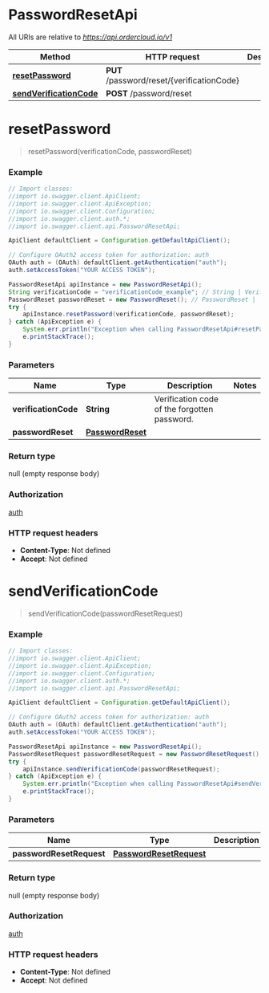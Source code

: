 # PasswordResetApi

All URIs are relative to *https://api.ordercloud.io/v1*

Method | HTTP request | Description
------------- | ------------- | -------------
[**resetPassword**](PasswordResetApi.md#resetPassword) | **PUT** /password/reset/{verificationCode} | 
[**sendVerificationCode**](PasswordResetApi.md#sendVerificationCode) | **POST** /password/reset | 


<a name="resetPassword"></a>
# **resetPassword**
> resetPassword(verificationCode, passwordReset)



### Example
```java
// Import classes:
//import io.swagger.client.ApiClient;
//import io.swagger.client.ApiException;
//import io.swagger.client.Configuration;
//import io.swagger.client.auth.*;
//import io.swagger.client.api.PasswordResetApi;

ApiClient defaultClient = Configuration.getDefaultApiClient();

// Configure OAuth2 access token for authorization: auth
OAuth auth = (OAuth) defaultClient.getAuthentication("auth");
auth.setAccessToken("YOUR ACCESS TOKEN");

PasswordResetApi apiInstance = new PasswordResetApi();
String verificationCode = "verificationCode_example"; // String | Verification code of the forgotten password.
PasswordReset passwordReset = new PasswordReset(); // PasswordReset | 
try {
    apiInstance.resetPassword(verificationCode, passwordReset);
} catch (ApiException e) {
    System.err.println("Exception when calling PasswordResetApi#resetPassword");
    e.printStackTrace();
}
```

### Parameters

Name | Type | Description  | Notes
------------- | ------------- | ------------- | -------------
 **verificationCode** | **String**| Verification code of the forgotten password. |
 **passwordReset** | [**PasswordReset**](PasswordReset.md)|  |

### Return type

null (empty response body)

### Authorization

[auth](../README.md#auth)

### HTTP request headers

 - **Content-Type**: Not defined
 - **Accept**: Not defined

<a name="sendVerificationCode"></a>
# **sendVerificationCode**
> sendVerificationCode(passwordResetRequest)



### Example
```java
// Import classes:
//import io.swagger.client.ApiClient;
//import io.swagger.client.ApiException;
//import io.swagger.client.Configuration;
//import io.swagger.client.auth.*;
//import io.swagger.client.api.PasswordResetApi;

ApiClient defaultClient = Configuration.getDefaultApiClient();

// Configure OAuth2 access token for authorization: auth
OAuth auth = (OAuth) defaultClient.getAuthentication("auth");
auth.setAccessToken("YOUR ACCESS TOKEN");

PasswordResetApi apiInstance = new PasswordResetApi();
PasswordResetRequest passwordResetRequest = new PasswordResetRequest(); // PasswordResetRequest | 
try {
    apiInstance.sendVerificationCode(passwordResetRequest);
} catch (ApiException e) {
    System.err.println("Exception when calling PasswordResetApi#sendVerificationCode");
    e.printStackTrace();
}
```

### Parameters

Name | Type | Description  | Notes
------------- | ------------- | ------------- | -------------
 **passwordResetRequest** | [**PasswordResetRequest**](PasswordResetRequest.md)|  |

### Return type

null (empty response body)

### Authorization

[auth](../README.md#auth)

### HTTP request headers

 - **Content-Type**: Not defined
 - **Accept**: Not defined

